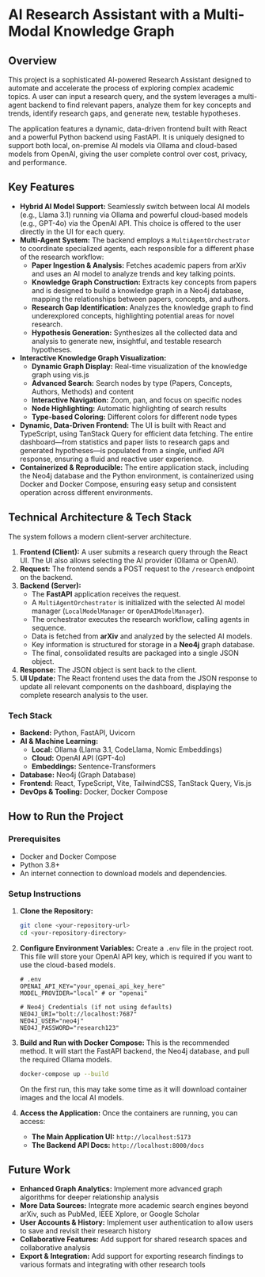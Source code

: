 # AI Research Assistant with a Multi-Modal Knowledge Graph

## Overview

This project is a sophisticated AI-powered Research Assistant designed to automate and accelerate the process of exploring complex academic topics. A user can input a research query, and the system leverages a multi-agent backend to find relevant papers, analyze them for key concepts and trends, identify research gaps, and generate new, testable hypotheses.

The application features a dynamic, data-driven frontend built with React and a powerful Python backend using FastAPI. It is uniquely designed to support both local, on-premise AI models via Ollama and cloud-based models from OpenAI, giving the user complete control over cost, privacy, and performance.

## Key Features

*   **Hybrid AI Model Support:** Seamlessly switch between local AI models (e.g., Llama 3.1) running via Ollama and powerful cloud-based models (e.g., GPT-4o) via the OpenAI API. This choice is offered to the user directly in the UI for each query.
*   **Multi-Agent System:** The backend employs a `MultiAgentOrchestrator` to coordinate specialized agents, each responsible for a different phase of the research workflow:
    *   **Paper Ingestion & Analysis:** Fetches academic papers from arXiv and uses an AI model to analyze trends and key talking points.
    *   **Knowledge Graph Construction:** Extracts key concepts from papers and is designed to build a knowledge graph in a Neo4j database, mapping the relationships between papers, concepts, and authors.
    *   **Research Gap Identification:** Analyzes the knowledge graph to find underexplored concepts, highlighting potential areas for novel research.
    *   **Hypothesis Generation:** Synthesizes all the collected data and analysis to generate new, insightful, and testable research hypotheses.
*   **Interactive Knowledge Graph Visualization:**
    *   **Dynamic Graph Display:** Real-time visualization of the knowledge graph using vis.js
    *   **Advanced Search:** Search nodes by type (Papers, Concepts, Authors, Methods) and content
    *   **Interactive Navigation:** Zoom, pan, and focus on specific nodes
    *   **Node Highlighting:** Automatic highlighting of search results
    *   **Type-based Coloring:** Different colors for different node types
*   **Dynamic, Data-Driven Frontend:** The UI is built with React and TypeScript, using TanStack Query for efficient data fetching. The entire dashboard—from statistics and paper lists to research gaps and generated hypotheses—is populated from a single, unified API response, ensuring a fluid and reactive user experience.
*   **Containerized & Reproducible:** The entire application stack, including the Neo4j database and the Python environment, is containerized using Docker and Docker Compose, ensuring easy setup and consistent operation across different environments.

## Technical Architecture & Tech Stack

The system follows a modern client-server architecture.

1.  **Frontend (Client):** A user submits a research query through the React UI. The UI also allows selecting the AI provider (Ollama or OpenAI).
2.  **Request:** The frontend sends a POST request to the `/research` endpoint on the backend.
3.  **Backend (Server):**
    *   The **FastAPI** application receives the request.
    *   A `MultiAgentOrchestrator` is initialized with the selected AI model manager (`LocalModelManager` or `OpenAIModelManager`).
    *   The orchestrator executes the research workflow, calling agents in sequence.
    *   Data is fetched from **arXiv** and analyzed by the selected AI models.
    *   Key information is structured for storage in a **Neo4j** graph database.
    *   The final, consolidated results are packaged into a single JSON object.
4.  **Response:** The JSON object is sent back to the client.
5.  **UI Update:** The React frontend uses the data from the JSON response to update all relevant components on the dashboard, displaying the complete research analysis to the user.

### Tech Stack

*   **Backend:** Python, FastAPI, Uvicorn
*   **AI & Machine Learning:**
    *   **Local:** Ollama (Llama 3.1, CodeLlama, Nomic Embeddings)
    *   **Cloud:** OpenAI API (GPT-4o)
    *   **Embeddings:** Sentence-Transformers
*   **Database:** Neo4j (Graph Database)
*   **Frontend:** React, TypeScript, Vite, TailwindCSS, TanStack Query, Vis.js
*   **DevOps & Tooling:** Docker, Docker Compose

## How to Run the Project

### Prerequisites
*   Docker and Docker Compose
*   Python 3.8+
*   An internet connection to download models and dependencies.

### Setup Instructions

1.  **Clone the Repository:**
    ```bash
    git clone <your-repository-url>
    cd <your-repository-directory>
    ```

2.  **Configure Environment Variables:**
    Create a `.env` file in the project root. This file will store your OpenAI API key, which is required if you want to use the cloud-based models.
    ```
    # .env
    OPENAI_API_KEY="your_openai_api_key_here"
    MODEL_PROVIDER="local" # or "openai"
    
    # Neo4j Credentials (if not using defaults)
    NEO4J_URI="bolt://localhost:7687"
    NEO4J_USER="neo4j"
    NEO4J_PASSWORD="research123"
    ```

3.  **Build and Run with Docker Compose:**
    This is the recommended method. It will start the FastAPI backend, the Neo4j database, and pull the required Ollama models.
    ```bash
    docker-compose up --build
    ```
    On the first run, this may take some time as it will download container images and the local AI models.

4.  **Access the Application:**
    Once the containers are running, you can access:
    *   **The Main Application UI:** `http://localhost:5173`
    *   **The Backend API Docs:** `http://localhost:8000/docs`

## Future Work

*   **Enhanced Graph Analytics:** Implement more advanced graph algorithms for deeper relationship analysis
*   **More Data Sources:** Integrate more academic search engines beyond arXiv, such as PubMed, IEEE Xplore, or Google Scholar
*   **User Accounts & History:** Implement user authentication to allow users to save and revisit their research history
*   **Collaborative Features:** Add support for shared research spaces and collaborative analysis
*   **Export & Integration:** Add support for exporting research findings to various formats and integrating with other research tools 